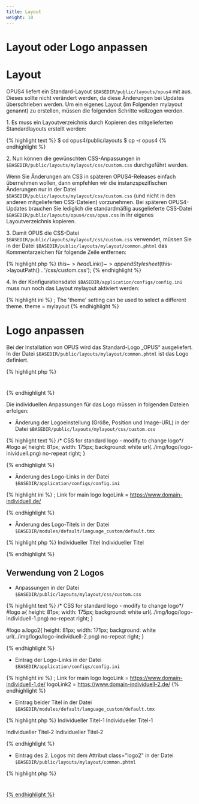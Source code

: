 ```yaml
---
title: Layout
weight: 10
---
```


# Layout oder Logo anpassen

# Layout

OPUS4 liefert ein Standard-Layout `$BASEDIR/public/layouts/opus4` mit aus. Dieses sollte nicht verändert werden,
da diese Änderungen bei Updates überschrieben werden. Um ein eigenes Layout (im Folgenden mylayout genannt) zu
erstellen, müssen die folgenden Schritte vollzogen werden.

1\. Es muss ein Layoutverzeichnis durch Kopieren des mitgelieferten Standardlayouts erstellt werden:

{% highlight text %}
$ cd opus4/public/layouts
$ cp -r opus4 <mylayout>
{% endhighlight %}

2\. Nun können die gewünschten CSS-Anpassungen in `$BASEDIR/public/layouts/mylayout/css/custom.css` durchgeführt werden.

Wenn Sie Änderungen am CSS in späteren OPUS4-Releases einfach übernehmen wollen,
dann empfehlen wir die instanzspezifischen Änderungen nur in der Datei
`$BASEDIR/public/layouts/mylayout/css/custom.css` (und nicht in den anderen mitgelieferten CSS-Dateien)
vorzunehmen. Bei späteren OPUS4-Updates brauchen Sie lediglich die standardmäßig
ausgelieferte CSS-Datei `$BASEDIR/public/layouts/opus4/css/opus.css` in ihr eigenes
Layoutverzeichnis kopieren.

3\. Damit OPUS die CSS-Datei `$BASEDIR/public/layouts/mylayout/css/custom.css` verwendet, müssen Sie in
  der Datei `$BASEDIR/public/layouts/mylayout/common.phtml` das Kommentarzeichen für folgende Zeile entfernen:

{% highlight php %}
$this->headLink()->appendStylesheet($this->layoutPath() . '/css/custom.css');
{% endhighlight %}

4\. In der Konfigurationsdatei `$BASEDIR/application/configs/config.ini` muss nun noch das Layout mylayout aktiviert werden:

{% highlight ini %}
; The 'theme' setting can be used to select a different theme.
theme = mylayout
{% endhighlight %}


# Logo anpassen

Bei der  Installation von OPUS wird das Standard-Logo „OPUS“ ausgeliefert.
In der Datei `$BASEDIR/public/layouts/mylayout/common.phtml` ist das Logo definiert.

{% highlight php %}
<h1 id="logo">
    <a href="<?= $this->optionUrl('logoLink') ?>" title="<?= $this->translate('logo_title') ?>"></a>
</h1>
{% endhighlight %}


Die individuellen Anpassungen für das Logo müssen in folgenden Dateien erfolgen:


* Änderung der Logoeinstellung (Größe, Position und Image-URL) in der Datei `$BASEDIR/public/layouts/mylayout/css/custom.css`

{% highlight text %}
/* CSS for standard logo - modify to change logo*/
#logo a{
    height: 81px;
    width: 175px;
    background: white url(../img/logo/logo-inividuell.png) no-repeat right;
}

{% endhighlight %}

* Änderung des Logo-Links in der Datei `$BASEDIR/application/configs/config.ini`

{% highlight ini %}
; Link for main logo
logoLink = https://www.domain-individuell.de/

{% endhighlight %}



* Änderung des Logo-Titels in der Datei `$BASEDIR/modules/default/language_custom/default.tmx`

{% highlight php %}
<tu tuid="logo_title">
    <tuv xml:lang="en">
        <seg>Individueller Titel</seg>
    </tuv>
    <tuv xml:lang="de">
        <seg>Individueller Titel</seg>
    </tuv>
</tu>

{% endhighlight %}

## Verwendung von 2 Logos

* Anpassungen in der Datei `$BASEDIR/public/layouts/mylayout/css/custom.css`

{% highlight text %}
/* CSS for standard logo - modify to change logo*/
#logo a{
    height: 81px;
    width: 175px;
    background: white url(../img/logo/logo-individuell-1.png) no-repeat right;
}

#logo a.logo2{
    height: 81px;
    width: 171px;
    background: white url(../img/logo/logo-individuell-2.png) no-repeat right;
}

{% endhighlight %}

* Eintrag der Logo-Links in der Datei `$BASEDIR/application/configs/config.ini`

{% highlight ini %}
; Link for main logo
logoLink = https://www.domain-individuell-1.de/
logoLink2 = https://www.domain-individuell-2.de/
{% endhighlight %}

* Eintrag beider Titel in der Datei `$BASEDIR/modules/default/language_custom/default.tmx`

{% highlight php %}
<tu tuid="logo_title">
    <tuv xml:lang="en">
        <seg>Individueller Titel-1</seg>
    </tuv>
    <tuv xml:lang="de">
        <seg>Individueller Titel-1</seg>
    </tuv>
</tu>

<tu tuid="logo2_title">
    <tuv xml:lang="en">
        <seg>Individueller Titel-2</seg>
    </tuv>
    <tuv xml:lang="de">
        <seg>Individueller Titel-2</seg>
    </tuv>
</tu>

{% endhighlight %}


* Eintrag des 2. Logos mit dem Attribut class="logo2" in der Datei `$BASEDIR/public/layouts/mylayout/common.phtml`

{% highlight php %}
<h1 id="logo">
    <a href="<?= $this->optionUrl('logoLink') ?>" title="<?= $this->translate('logo_title') ?>"</a>
    <a class="logo2" href="<?= $this->optionUrl('logoLink2') ?>" title="<?= $this-> translate('logo2_title') ?>"</a>	
</h1>
{% endhighlight %}
